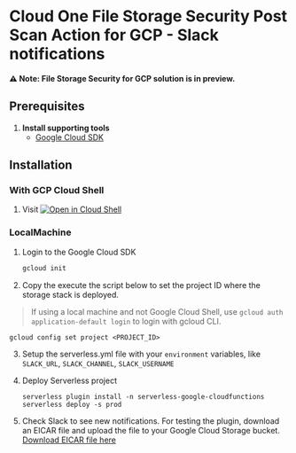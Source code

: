 # Cloud One File Storage Security Post Scan Action for GCP - Slack notifications

**:warning: Note: File Storage Security for GCP solution is in preview.**

## Prerequisites

1. **Install supporting tools**
   - [Google Cloud SDK](https://cloud.google.com/sdk/docs/install-sdk)

## Installation

### With GCP Cloud Shell

1. Visit [![Open in Cloud Shell](https://gstatic.com/cloudssh/images/open-btn.svg)](https://shell.cloud.google.com/cloudshell/editor?cloudshell_git_repo=https%3A%2F%2Fgithub.com%2Ftrendmicro%2Fcloudone-filestorage-plugins.git&cloudshell_workspace=post-scan-actions%2Fgcp-python-slack-notification&cloudshell_tutorial=docs/deploy-tutorial.md)

### LocalMachine

1. Login to the Google Cloud SDK

   ```sh
   gcloud init
   ```

2. Copy the execute the script below to set the project ID where the storage stack is deployed.

> If using a local machine and not Google Cloud Shell, use `gcloud auth application-default login` to login with gcloud CLI.

   ```
   gcloud config set project <PROJECT_ID>
   ```

3. Setup the serverless.yml file with your `environment` variables, like `SLACK_URL`, `SLACK_CHANNEL`, `SLACK_USERNAME`

4. Deploy Serverless project

    ```
    serverless plugin install -n serverless-google-cloudfunctions
    serverless deploy -s prod
    ```

5. Check Slack to see new notifications. For testing the plugin, download an EICAR file and upload the file to your Google Cloud Storage bucket. [Download EICAR file here](https://secure.eicar.org/eicar_com.zip)
